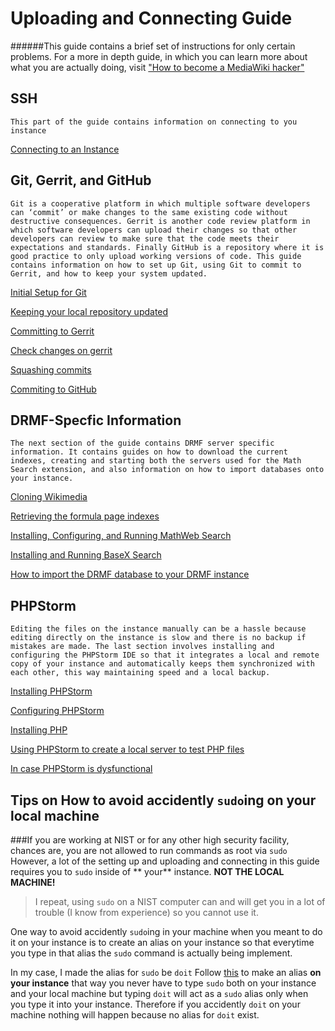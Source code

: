 # Uploading and Connecting Guide
######This guide contains a brief set of instructions for only certain problems. For a more in depth guide, in which you can learn more about what you are actually doing, visit ["How to become a MediaWiki hacker"](https://www.mediawiki.org/wiki/How_to_become_a_MediaWiki_hacker)

## SSH
	This part of the guide contains information on connecting to you instance
[Connecting to an Instance](https://github.com/DRMF/DRMF/blob/master/doc/The%20SSH%20Guide.MD#connecting-to-your-instance)

## Git, Gerrit, and GitHub
	Git is a cooperative platform in which multiple software developers can ‘commit’ or make changes to the same existing code without destructive consequences. Gerrit is another code review platform in which software developers can upload their changes so that other developers can review to make sure that the code meets their expectations and standards. Finally GitHub is a repository where it is good practice to only upload working versions of code. This guide contains information on how to set up Git, using Git to commit to Gerrit, and how to keep your system updated.
[Initial Setup for Git](https://github.com/DRMF/DRMF/blob/master/doc/Git%2C%20Gerrit%2C%20GitHub.MD#initial-setup-for-git)

[Keeping your local repository updated](https://github.com/DRMF/DRMF/blob/master/doc/Git%2C%20Gerrit%2C%20GitHub.MD#keeping-your-local-repository-updated)

[Committing to Gerrit](https://github.com/DRMF/DRMF/blob/master/doc/Git%2C%20Gerrit%2C%20GitHub.MD#committing-to-gerrit)

[Check changes on gerrit](https://github.com/DRMF/DRMF/blob/master/doc/Git%2C%20Gerrit%2C%20GitHub.MD#check-changes-on-gerrit)

[Squashing commits](https://github.com/DRMF/DRMF/blob/master/doc/Git%2C%20Gerrit%2C%20GitHub.MD#squashing-commits)

[Commiting to GitHub](https://github.com/DRMF/DRMF/blob/master/doc/Git%2C%20Gerrit%2C%20GitHub.MD#commiting-to-github)


## DRMF-Specfic Information
	The next section of the guide contains DRMF server specific information. It contains guides on how to download the current indexes, creating and starting both the servers used for the Math Search extension, and also information on how to import databases onto your instance.
[Cloning Wikimedia](https://github.com/DRMF/DRMF/blob/master/doc/DRMF-Specific%20Information.MD#cloning-wikimedia)

[Retrieving the formula page indexes](https://github.com/DRMF/DRMF/blob/master/doc/DRMF-Specific%20Information.MD#retrieving-the-formula-page-indexes)

[Installing, Configuring, and Running MathWeb Search](https://github.com/DRMF/DRMF/blob/master/doc/DRMF-Specific%20Information.MD#installing-configuring-and-running-mathweb-search)

[Installing and Running BaseX Search](https://github.com/DRMF/DRMF/blob/master/doc/DRMF-Specific%20Information.MD#installing-and-running-basex-search)

[How to import the DRMF database to your DRMF instance](https://github.com/DRMF/DRMF/blob/master/doc/DRMF-Specific%20Information.MD#how-to-import-the-drmf-database-to-your-drmf-instance)


## PHPStorm
	Editing the files on the instance manually can be a hassle because editing directly on the instance is slow and there is no backup if mistakes are made. The last section involves installing and configuring the PHPStorm IDE so that it integrates a local and remote copy of your instance and automatically keeps them synchronized with each other, this way maintaining speed and a local backup.
[Installing PHPStorm](https://github.com/DRMF/DRMF/blob/master/doc/PHPStorm.MD#installing-phpstorm)

[Configuring PHPStorm](https://github.com/DRMF/DRMF/blob/master/doc/PHPStorm.MD#configuring-phpstorm)

[Installing PHP](https://github.com/DRMF/DRMF/blob/master/doc/PHPStorm.MD#installing-php)

[Using PHPStorm to create a local server to test PHP files](https://github.com/DRMF/DRMF/blob/master/doc/PHPStorm.MD#using-phpstorm-to-create-a-local-server-to-test-php-files)

[In case PHPStorm is dysfunctional](https://github.com/DRMF/DRMF/blob/master/doc/PHPStorm.MD#in-case-phpstorm-is-dysfunctional)


## Tips on How to avoid accidently `sudo`ing on your local machine
###If you are working at NIST or for any other high security facility, chances are, you are not allowed to run commands as root via `sudo`
However, a lot of the setting up and uploading and connecting in this guide requires you to `sudo` inside of ** your** instance. **NOT THE LOCAL MACHINE!**
> I repeat, using `sudo` on a NIST computer can and will get you in a lot of trouble (I know from experience) so you cannot use it. 

One way to avoid accidently `sudo`ing in your machine when you meant to do it on your instance is to create an alias on your instance so that everytime you type in that alias the `sudo` command is actually being implement.

In my case, I made the alias for `sudo` be `doit`
Follow [this](http://stefaanlippens.net/my_bashrc_aliases_profile_and_other_stuff) to make an alias **on your instance** that way you never have to type `sudo` both on your instance and your local machine but typing `doit` will act as a `sudo` alias only when you type it into your instance. 
Therefore if you accidently `doit` on your machine nothing will happen because no alias for `doit` exist. 
